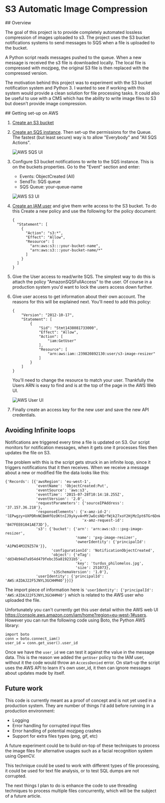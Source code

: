 # S3 Automatic Image Compression

## Overview

The goal of this project is to provide completely automated lossless compression of images uploaded to s3. The project uses the S3 bucket notifications systems to send messages to SQS when a file is uploaded to the bucket.

A Python script reads messages pushed to the queue. When a new message is received the s3 file is downloaded locally. The local file is compressed with mozjpeg, the original S3 file is then replaced with the compressed version.

The motivation behind this project was to experiment with the S3 bucket notification system and Python 3. I wanted to see if working with this system would provide a clean solution for file processing tasks. It could also be useful to use with a CMS which has the ability to write image files to S3 but doesn't provide image compression.

## Getting set-up on AWS

1.  [Create an S3 bucket](https://console.aws.amazon.com/s3/home)

2.  [Create an SQS instance](https://eu-west-1.console.aws.amazon.com/sqs/home). Then set-up the permissions for the Queue. The fastest (but least secure) way is to allow "Everybody" and "All SQS Actions".

    ![AWS SQS UI](https://raw.githubusercontent.com/pxg/S3-image-compression/develop/docs/aws_sqs_ui.png "AWS SQS UI")

3.  Configure S3 bucket notifications to write to the SQS instance.
    This is on the buckets properties. Go to the "Event" section and enter:
    - Events: ObjectCreated (All)
    - SendTo: SQS queue
    - SQS Queue: your-queue-name

    ![AWS S3 UI](https://raw.githubusercontent.com/pxg/S3-image-compression/develop/docs/aws_s3_events_ui.png "AWS S3 UI")

4.  [Create an IAM user](https://console.aws.amazon.com/iam/home#users) and give them write access to the S3 bucket. To do this Create a new policy and use the following for the policy document:
    ```
    {
      "Statement": [
        {
          "Action": "s3:*",
          "Effect": "Allow",
          "Resource": [
            "arn:aws:s3:::your-bucket-name",
            "arn:aws:s3:::your-bucket-name/*"
          ]
        }
      ]
    }
    ```

5.  Give the User access to read/write SQS. The simplest way to do this is attach the policy "AmazonSQSFullAccess" to the user. Of course in a production system you'd want to lock the users access down further.

6.  Give user access to get information about their own account. The reasons for this will be explained next. You'll need to add this policy:
    ```
    {
        "Version": "2012-10-17",
        "Statement": [
            {
                "Sid": "Stmt1438081733000",
                "Effect": "Allow",
                "Action": [
                    "iam:GetUser"
                ],
                "Resource": [
                    "arn:aws:iam::239820892130:user/s3-image-resizer"
                ]
            }
        ]
    }
    ```
    You'll need to change the resource to match your user. Thankfully the Users ARN is easy to find and is at the top of the page in the AWS Web UI.

    ![AWS User UI](https://raw.githubusercontent.com/pxg/S3-image-compression/develop/docs/aws_user_ui.png "AWS User UI")

7.  Finally create an access key for the new user and save the new API credentials.

## Avoiding Infinite loops

Notifications are triggered every time a file is updated on S3. Our script monitors for notification messages, when it gets one it processes files then updates the file on S3.

The problem with this is the script gets struck in an infinite loop, since it triggers notifications that it then receives. When we receive a message about a new or modified file the data looks like this:
```
{'Records': [{'awsRegion': 'eu-west-1',
              'eventName': 'ObjectCreated:Put',
              'eventSource': 'aws:s3',
              'eventTime': '2015-07-28T10:14:18.255Z',
              'eventVersion': '2.0',
              'requestParameters': {'sourceIPAddress': '37.157.36.218'},
              'responseElements': {'x-amz-id-2': 'lEPwgzy+UXPDRnNCBmHfOzOKtnIJ9ykyvA+MYJwOcsNQrfWjk27xoY2HjMzIpt6TGr6DnW+NBhY=',
                                   'x-amz-request-id': 'B47FEE01041AE73D'},
              's3': {'bucket': {'arn': 'arn:aws:s3:::pxg-image-resizer',
                                'name': 'pxg-image-resizer',
                                'ownerIdentity': {'principalId': 'A1PWI4M3I9Z57A'}},
                     'configurationId': 'NotificationObjectCreated',
                     'object': {'eTag': 'dd34b94d7a954d479febc35a819231b5',
                                'key': 'turdus_philomelos.jpg',
                                'size': 251073},
                     's3SchemaVersion': '1.0'},
              'userIdentity': {'principalId': 'AWS:AIDAJ22F5JNYL3GCHHM4O'}}]}
```

The import piece of information here is `'userIdentity': {'principalId': 'AWS:AIDAJ22F5JNYL3GCHHM4O'}` which is related to the AWS user who uploaded the file.

Unfortunately you can't currently get this user detail within the AWS web UI https://console.aws.amazon.com/iam/home?region=eu-west-1#users. However you can run the following code using Boto, the Python AWS library:
```
import boto
conn = boto.connect_iam()
user_id = conn.get_user().user_id
```
Once we have the `user_id` we can test it against the value in the message data. This is the reason we added the `getUser` policy to the IAM user, without it the code would throw an `AccessDenied` error. On start-up the script uses the AWS API to learn it's own user_id, it then can ignore messages about updates made by itself.

## Future work

This code is currently meant as a proof of concept and is not yet used in a production system. They are number of things I'd add before running in a production environment:
 - Logging
 - Error handling for corrupted input files
 - Error handling of potential mozjpeg crashes
 - Support for extra files types (png, gif, etc)

A future experiment could be to build on-top of these techniques to process the image files for alternative usages such as a facial recognition system using OpenCV.

This technique could be used to work with different types of file processing, it could be used for text file analysis, or to test SQL dumps are not corrupted.

The next things I plan to do is enhance the code to use threading techniques to process multiple files concurrently, which will be the subject of a future article.
